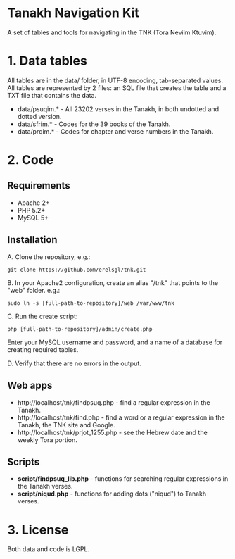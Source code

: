 Tanakh Navigation Kit
=====================

A set of tables and tools for navigating in the TNK (Tora Neviim Ktuvim).

# 1. Data tables
All tables are in the data/ folder, in UTF-8 encoding, tab-separated values. 
All tables are represented by 2 files: an SQL file that creates the table and a TXT file that contains the data.

* data/psuqim.* - All 23202 verses in the Tanakh, in both undotted and dotted version.
* data/sfrim.*  - Codes for the 39 books of the Tanakh.
* data/prqim.* - Codes for chapter and verse numbers in the Tanakh.

# 2. Code

## Requirements
* Apache 2+
* PHP 5.2+
* MySQL 5+

## Installation

A. Clone the repository, e.g.:

	git clone https://github.com/erelsgl/tnk.git
	
B. In your Apache2 configuration, create an alias "/tnk" that points to the "web" folder. e.g.:

	sudo ln -s [full-path-to-repository]/web /var/www/tnk

C. Run the create script:

	php [full-path-to-repository]/admin/create.php

Enter your MySQL username and password, and a name of a database for creating required tables.

D. Verify that there are no errors in the output.

## Web apps

* http://localhost/tnk/findpsuq.php   - find a regular expression in the Tanakh.
* http://localhost/tnk/find.php       - find a word or a regular expression in the Tanakh, the TNK site and Google.
* http://localhost/tnk/prjot_1255.php - see the Hebrew date and the weekly Tora portion.

## Scripts
* **script/findpsuq_lib.php** - functions for searching regular expressions in the Tanakh verses. 
* **script/niqud.php** - functions for adding dots ("niqud") to Tanakh verses.

# 3. License
Both data and code is LGPL.
